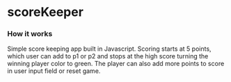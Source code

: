 # scoreKeeper

### How it works

Simple score keeping app built in Javascript.
Scoring starts at 5 points, which user can add to p1 or p2 and stops at the high score turning the winning player color to green. The player can also add more points to score in user input field or reset game.
